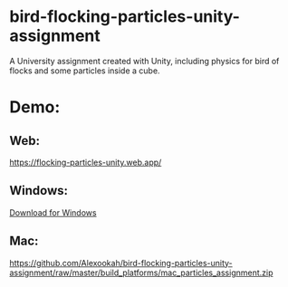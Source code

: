 # bird-flocking-particles-unity-assignment
A University assignment created with Unity, including physics for bird of flocks and some particles inside a cube.


# Demo:
## Web: 
https://flocking-particles-unity.web.app/

## Windows: 
[Download for Windows](https://github.com/Alexookah/bird-flocking-particles-unity-assignment/blob/master/build_platforms/mac_particles_assignment.zip?raw=true)


## Mac: 
https://github.com/Alexookah/bird-flocking-particles-unity-assignment/raw/master/build_platforms/mac_particles_assignment.zip
